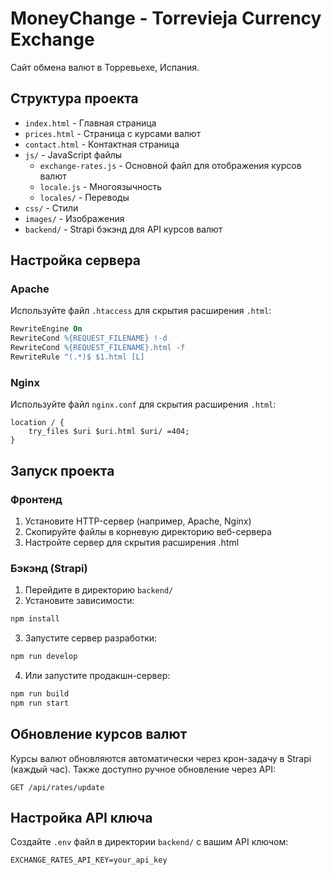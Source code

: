 # MoneyChange - Torrevieja Currency Exchange

Сайт обмена валют в Торревьехе, Испания.

## Структура проекта

- `index.html` - Главная страница
- `prices.html` - Страница с курсами валют
- `contact.html` - Контактная страница
- `js/` - JavaScript файлы
  - `exchange-rates.js` - Основной файл для отображения курсов валют
  - `locale.js` - Многоязычность
  - `locales/` - Переводы
- `css/` - Стили
- `images/` - Изображения
- `backend/` - Strapi бэкэнд для API курсов валют

## Настройка сервера

### Apache
Используйте файл `.htaccess` для скрытия расширения `.html`:

```apache
RewriteEngine On
RewriteCond %{REQUEST_FILENAME} !-d
RewriteCond %{REQUEST_FILENAME}.html -f
RewriteRule ^(.*)$ $1.html [L]
```

### Nginx
Используйте файл `nginx.conf` для скрытия расширения `.html`:

```nginx
location / {
    try_files $uri $uri.html $uri/ =404;
}
```

## Запуск проекта

### Фронтенд
1. Установите HTTP-сервер (например, Apache, Nginx)
2. Скопируйте файлы в корневую директорию веб-сервера
3. Настройте сервер для скрытия расширения .html

### Бэкэнд (Strapi)
1. Перейдите в директорию `backend/`
2. Установите зависимости:
```bash
npm install
```
3. Запустите сервер разработки:
```bash
npm run develop
```
4. Или запустите продакшн-сервер:
```bash
npm run build
npm run start
```

## Обновление курсов валют

Курсы валют обновляются автоматически через крон-задачу в Strapi (каждый час). Также доступно ручное обновление через API:

```
GET /api/rates/update
```

## Настройка API ключа

Создайте `.env` файл в директории `backend/` с вашим API ключом:

```
EXCHANGE_RATES_API_KEY=your_api_key
``` 